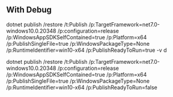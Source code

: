 ﻿
## With Debug
dotnet publish /restore /t:Publish /p:TargetFramework=net7.0-windows10.0.20348 /p:configuration=release /p:WindowsAppSDKSelfContained=true /p:Platform=x64 /p:PublishSingleFile=true /p:WindowsPackageType=None /p:RuntimeIdentifier=win10-x64 /p:PublishReadyToRun=true -v d

dotnet publish /restore /t:Publish /p:TargetFramework=net7.0-windows10.0.20348 /p:configuration=release /p:WindowsAppSDKSelfContained=true /p:Platform=x64 /p:PublishSingleFile=true /p:WindowsPackageType=None /p:RuntimeIdentifier=win10-x64 /p:PublishReadyToRun=false